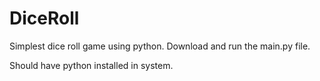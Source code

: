 # DiceRoll
Simplest dice roll game using python. Download and run the main.py file.

Should have python installed in system.
